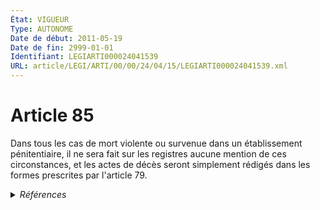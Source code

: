 ```yaml
---
État: VIGUEUR
Type: AUTONOME
Date de début: 2011-05-19
Date de fin: 2999-01-01
Identifiant: LEGIARTI000024041539
URL: article/LEGI/ARTI/00/00/24/04/15/LEGIARTI000024041539.xml
---
```


<h1>Article 85</h1>

Dans tous les cas de mort violente ou survenue dans un établissement
pénitentiaire, il ne sera fait sur les registres aucune mention de ces
circonstances, et les actes de décès seront simplement rédigés dans les formes
prescrites par l'article 79.


<details>
  <summary><em>Références</em></summary>

  <h2>Articles faisant référence à l'article</h2>
  
  <ul>
    <li>
      <a href="https://legal.tricoteuses.fr//redirection/LEGIARTI000024025785?vers=git&vers=legifrance">Code civil - article 79 AUTONOME VIGUEUR, en vigueur depuis le 2011-05-19</a> CITATION cible
    </li>
    <li>
      <a href="https://legal.tricoteuses.fr//redirection/LEGIARTI000006421236?vers=git&vers=legifrance">Code civil - article 79 AUTONOME MODIFIE, en vigueur du 1945-03-29 au 2011-05-19</a> CITATION cible
    </li>
    <li>
      <a href="https://legal.tricoteuses.fr//redirection/LEGIARTI000024023398?vers=git&vers=legifrance">LOI n° 2011-525 du 17 mai 2011 de simplification et d'amélioration de la qualité du droit - article 158 ENTIEREMENT_MODIF</a> MODIFIE source
    </li>
  </ul>
  
  <h2>Références faites par l'article</h2>
  
  <ul>
    <li>
      2011-05-17 MODIFIE cible <a href="https://legal.tricoteuses.fr//redirection/LEGIARTI000024023398?vers=git&vers=legifrance">LOI n° 2011-525 du 17 mai 2011 de simplification et d'amélioration de la qualité du droit - article 158 ENTIEREMENT_MODIF</a>
    </li>
    <li>
      2999-01-01 CITATION cible <a href="https://legal.tricoteuses.fr//redirection/LEGIARTI000045480390?vers=git&vers=legifrance">Code pénitentiaire - article L214-8 AUTONOME VIGUEUR, en vigueur depuis le 2022-05-01</a>
    </li>
    <li>
      2999-01-01 CITATION source <a href="https://legal.tricoteuses.fr//redirection/LEGIARTI000006421236?vers=git&vers=legifrance">Code civil - article 79 AUTONOME MODIFIE, en vigueur du 1945-03-29 au 2011-05-19</a>
    </li>
    <li>
      CODIFICATION source Loi 1803-03-11
    </li>
  </ul>
</details>
